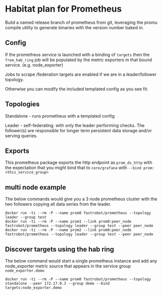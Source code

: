 Habitat plan for Prometheus
======

Build a named release branch of prometheus from git, 
leveraging the promu compile utility to generate binaries
with the version number baked in.

Config
---

If the prometheus service is launched with a binding of `targets` then the `from_hab_ring` job will be populated by the metric exporters in that bound service. (e.g. node_exporter)

Jobs to scrape /federation targets are enabled if we are in a leader/follower topology. 

Otherwise you can modify the included templated config as you see fit. 

Topologies
---

Standalone - runs prometheus with a templated config

Leader - self-federating. with only the leader performing checks. The follower(s) are responsible for longer term persistent data storage and/or serving queries.  

Exports
---

This prometheus package exports the http endpoint as `prom_ds_http` with the expectation that you might bind that to `core/grafana` with `--bind prom:<this_service_group>`


multi node example
---
The below commands would give you a 3 node prometheus cluster with the two followers copying all data series from the leader.

```shell
docker run -ti --rm -P --name prom0 fastrobot/prometheus --topology leader --group test
docker run -ti --rm -P --name prom1 --link prom0:peer_node fastrobot/prometheus --topology leader --group test --peer peer_node
docker run -ti --rm -P --name prom2 --link prom0:peer_node fastrobot/prometheus --topology leader --group test --peer peer_node
```

Discover targets using the hab ring
---

The below command would start a single prometheus instance and add any node_exporter metric source that appears in the service group ```node_exporter.demo```
```
docker run -ti --rm -P --name prom0 fastrobot/prometheus --topology standalone --peer 172.17.0.3 --group demo --bind targets:node_exporter.demo

```
